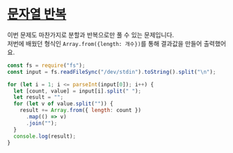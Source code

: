 # [문자열 반복](acmicpc.net/problem/2675)

이번 문제도 마찬가지로 분할과 반복으로만 풀 수 있는 문제입니다.  
저번에 배웠던 형식인 `Array.from({length: 개수})`를 통해 결과값을 만들어 출력했어요.

```js
const fs = require("fs");
const input = fs.readFileSync("/dev/stdin").toString().split("\n");

for (let i = 1; i <= parseInt(input[0]); i++) {
  let [count, value] = input[i].split(" ");
  let result = "";
  for (let v of value.split("")) {
    result += Array.from({ length: count })
      .map(() => v)
      .join("");
  }
  console.log(result);
}
```
